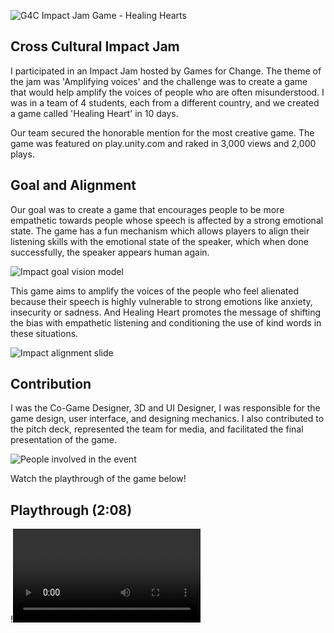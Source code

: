 ![G4C Impact Jam Game - Healing Hearts](https://dxncrv.github.io/v3-react-portfolio/assets/cover.hh.b55bd551.png)

## Cross Cultural Impact Jam

I participated in an Impact Jam hosted by Games for Change. The theme of the jam was 'Amplifying voices' and the challenge was to create a game that would help amplify the voices of people who are often misunderstood. I was in a team of 4 students, each from a different country, and we created a game called 'Healing Heart' in 10 days.

Our team secured the honorable mention for the most creative game. The game was featured on play.unity.com and raked in 3,000 views and 2,000 plays.

## Goal and Alignment

Our goal was to create a game that encourages people to be more empathetic towards people whose speech is affected by a strong emotional state. The game has a fun mechanism which allows players to align their listening skills with the emotional state of the speaker, which when done successfully, the speaker appears human again.

![Impact goal vision model](https://dxncrv.github.io/v3-react-portfolio/assets/hh.m1.a9e9b474.png)

This game aims to amplify the voices of the people who feel alienated because their speech is highly vulnerable to strong emotions like anxiety, insecurity or sadness. And Healing Heart promotes the message of shifting the bias with empathetic listening and conditioning the use of kind words in these situations.

![Impact alignment slide](https://dxncrv.github.io/v3-react-portfolio/assets/hh.m2.678f4a24.png)

## Contribution

I was the Co-Game Designer, 3D and UI Designer, I was responsible for the game design, user interface, and designing mechanics. I also contributed to the pitch deck, represented the team for media, and facilitated the final presentation of the game.

![People involved in the event](https://dxncrv.github.io/v3-react-portfolio/assets/hh.m3.ca18938f.jpg)

Watch the playthrough of the game below!

## Playthrough (2:08)

!![Playthrough of Healing Heart](https://dxncrv.github.io/v3-react-portfolio/assets/hh.mdemo.c679525a.mp4)